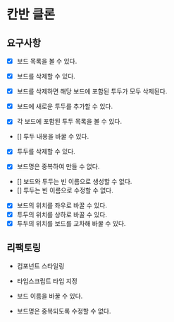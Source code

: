 # 칸반 클론

## 요구사항

- [x] 보드 목록을 볼 수 있다.
- [x] 보드를 삭제할 수 있다.
- [x] 보드를 삭제하면 해당 보드에 포함된 투두가 모두 삭제된다.

- [x] 보드에 새로운 투두를 추가할 수 있다.
- [x] 각 보드에 포함된 투두 목록을 볼 수 있다.
- [] 투두 내용을 바꿀 수 있다.
- [x] 투두를 삭제할 수 있다.

- [x] 보드명은 중복하여 만들 수 없다.
- [] 보드와 투두는 빈 이름으로 생성할 수 없다.
- [] 투두는 빈 이름으로 수정할 수 없다.

- [x] 보드의 위치를 좌우로 바꿀 수 있다.
- [x] 투두의 위치를 상하로 바꿀 수 있다.
- [x] 투두의 위치를 보드를 교차해 바꿀 수 있다.

## 리팩토링

- 컴포넌트 스타일링
- 타입스크립트 타입 지정

- 보드 이름을 바꿀 수 있다.
- 보드명은 중복되도록 수정할 수 없다.
